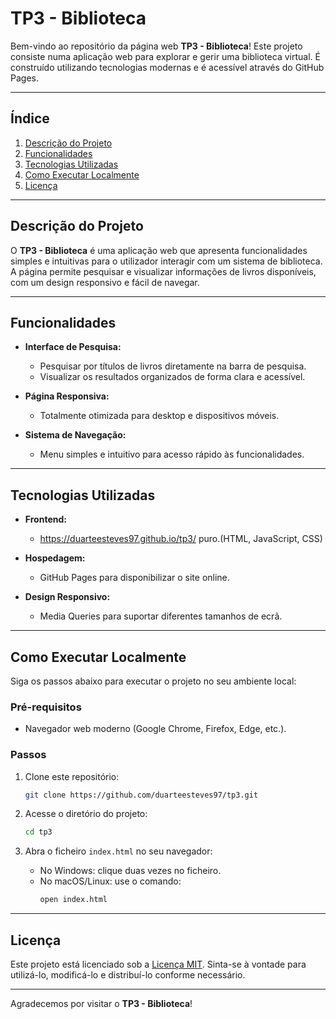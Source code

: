 # TP3 - Biblioteca

Bem-vindo ao repositório da página web **TP3 - Biblioteca**! Este projeto consiste numa aplicação web para explorar e gerir uma biblioteca virtual. É construído utilizando tecnologias modernas e é acessível através do GitHub Pages.

---

## Índice
1. [Descrição do Projeto](#descrição-do-projeto)
2. [Funcionalidades](#funcionalidades)
3. [Tecnologias Utilizadas](#tecnologias-utilizadas)
4. [Como Executar Localmente](#como-executar-localmente)
5. [Licença](#licença)

---

## Descrição do Projeto

O **TP3 - Biblioteca** é uma aplicação web que apresenta funcionalidades simples e intuitivas para o utilizador interagir com um sistema de biblioteca. A página permite pesquisar e visualizar informações de livros disponíveis, com um design responsivo e fácil de navegar.

---

## Funcionalidades

- **Interface de Pesquisa:**
  - Pesquisar por títulos de livros diretamente na barra de pesquisa.
  - Visualizar os resultados organizados de forma clara e acessível.

- **Página Responsiva:**
  - Totalmente otimizada para desktop e dispositivos móveis.

- **Sistema de Navegação:**
  - Menu simples e intuitivo para acesso rápido às funcionalidades.

---

## Tecnologias Utilizadas

- **Frontend:**
  - https://duarteesteves97.github.io/tp3/ puro.(HTML, JavaScript, CSS)

- **Hospedagem:**
  - GitHub Pages para disponibilizar o site online.

- **Design Responsivo:**
  - Media Queries para suportar diferentes tamanhos de ecrã.

---


## Como Executar Localmente

Siga os passos abaixo para executar o projeto no seu ambiente local:

### Pré-requisitos
- Navegador web moderno (Google Chrome, Firefox, Edge, etc.).

### Passos
1. Clone este repositório:
   ```bash
   git clone https://github.com/duarteesteves97/tp3.git
   ```

2. Acesse o diretório do projeto:
   ```bash
   cd tp3
   ```

3. Abra o ficheiro `index.html` no seu navegador:
   - No Windows: clique duas vezes no ficheiro.
   - No macOS/Linux: use o comando:
     ```bash
     open index.html
     ```

---

## Licença

Este projeto está licenciado sob a [Licença MIT](LICENSE). Sinta-se à vontade para utilizá-lo, modificá-lo e distribuí-lo conforme necessário.

---

Agradecemos por visitar o **TP3 - Biblioteca**! 
